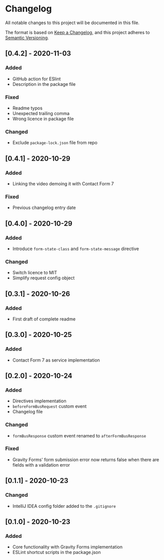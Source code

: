 # Changelog
All notable changes to this project will be documented in this file.

The format is based on [Keep a Changelog](https://keepachangelog.com/en/1.0.0/), and this project adheres to [Semantic Versioning](https://semver.org/spec/v2.0.0.html).

## [0.4.2] - 2020-11-03
### Added
- GitHub action for ESlint
- Description in the package file

### Fixed
- Readme typos
- Unexpected trailing comma
- Wrong licence in package file

### Changed
- Exclude `package-lock.json` file from repo

## [0.4.1] - 2020-10-29
### Added
- Linking the video demoing it with Contact Form 7

### Fixed
- Previous changelog entry date

## [0.4.0] - 2020-10-29
### Added
- Introduce `form-state-class` and `form-state-message` directive

### Changed
- Switch licence to MIT
- Simplify request config object

## [0.3.1] - 2020-10-26
### Added
- First draft of complete readme

## [0.3.0] - 2020-10-25
### Added
- Contact Form 7 as service implementation

## [0.2.0] - 2020-10-24
### Added
- Directives implementation
- `beforeFormBusRequest` custom event
- Changelog file

### Changed
- `formBusResponse` custom event renamed to `afterFormBusResponse`

### Fixed
- Gravity Forms' form submission error now returns false when there are fields with a validation error

## [0.1.1] - 2020-10-23
### Changed
- IntelliJ IDEA config folder added to the `.gitignore`

## [0.1.0] - 2020-10-23
### Added
- Core functionality with Gravity Forms implementation
- ESLint shortcut scripts in the package.json

